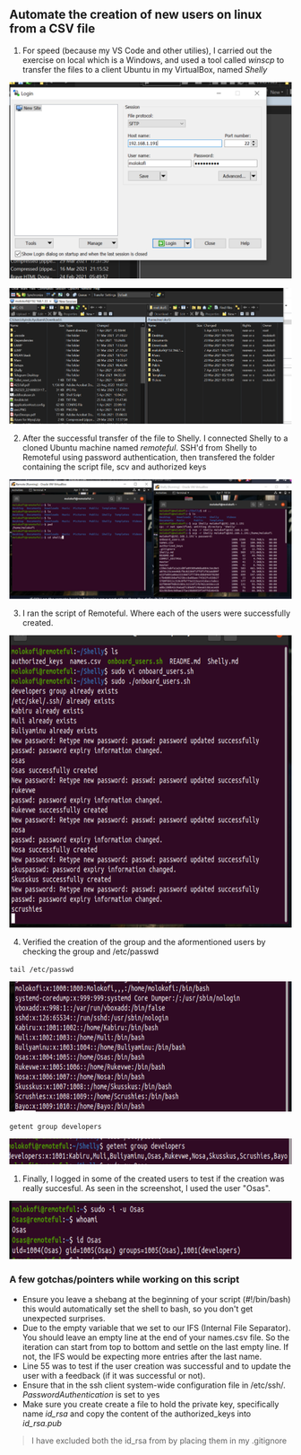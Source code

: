 ## Automate the creation of new users on linux from a CSV file

1. For speed (because my VS Code and other utilies), I carried out the exercise on local which is a Windows, and used a tool called *winscp* to transfer the files to a client Ubuntu in my VirtualBox, named *Shelly*

![](https://github.com/Arafly/aux_projects/blob/master/assets/winscp.PNG)

![](https://github.com/Arafly/aux_projects/blob/master/assets/wisnc.PNG)

2. After the successful transfer of the file to Shelly. I connected Shelly to a cloned Ubuntu machine named *remoteful*. SSH'd from Shelly to Remoteful using password authentication, then transfered the folder containing the script file, scv and authorized keys

![](https://github.com/Arafly/aux_projects/blob/master/assets/Scp.PNG)

3. I ran the script of Remoteful. Where each of the users were successfully created.

![](https://github.com/Arafly/aux_projects/blob/master/assets/usercreation.PNG)

4. Verified the creation of the group and the aformentioned users by checking the group and /etc/passwd

`tail /etc/passwd`

![](https://github.com/Arafly/aux_projects/blob/master/assets/Names.PNG)

`getent group developers`

![](https://github.com/Arafly/aux_projects/blob/master/assets/groupie.PNG)

1. Finally, I logged in some of the created users to test if the creation was really succesful. As seen in the screenshot, I used the user "Osas".

![](https://github.com/Arafly/aux_projects/blob/master/assets/newuser.PNG)


### A few gotchas/pointers while working on this script

- Ensure you leave a shebang at the beginning of your script (#!/bin/bash) this would automatically set the shell to bash, so you don't get unexpected surprises.
- Due to the empty variable that we set to our IFS (Internal File Separator). You should leave an empty line at the end of your names.csv file. So the iteration can start from top to bottom and settle on the last empty line. If not, the IFS would be expecting more entries after the last name.
- Line 55 was to test if the user creation was successful and to update the user with a feedback (if it was successful or not).
- Ensure that in the ssh client system-wide configuration file in /etc/ssh/. *PasswordAuthentication* is set to yes
- Make sure you create create a file to hold the private key, specifically name *id_rsa* and copy the content of the authorized_keys into *id_rsa.pub*

>I have excluded both the id_rsa from by placing them in my .gitignore
